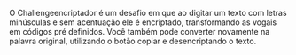 O Challengeencriptador é um desafio em que ao digitar um texto com letras minúsculas e sem acentuação ele é encriptado, transformando as vogais em códigos pré definidos. Você também pode converter novamente na palavra original, utilizando o botão copiar e desencriptando o texto.

